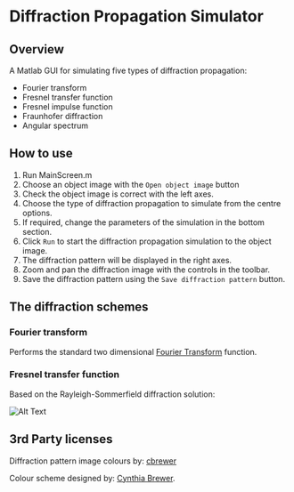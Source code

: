 # Diffraction Propagation Simulator
## Overview

A Matlab GUI for simulating five types of diffraction propagation:

* Fourier transform
* Fresnel transfer function
* Fresnel impulse function
* Fraunhofer diffraction
* Angular spectrum

## How to use

1. Run MainScreen.m
2. Choose an object image with the `Open object image` button
3. Check the object image is correct with the left axes.
4. Choose the type of diffraction propagation to simulate from the centre options.
5. If required, change the parameters of the simulation in the bottom section.
6. Click `Run` to start the diffraction propagation simulation to the object image.
7. The diffraction pattern will be displayed in the right axes.
8. Zoom and pan the diffraction image with the controls in the toolbar.
9. Save the diffraction pattern using the `Save diffraction pattern` button.

## The diffraction schemes
### Fourier transform

Performs the standard two dimensional [Fourier Transform](https://en.wikipedia.org/wiki/Fourier_transform#Fourier_transform_on_Euclidean_space) function.

### Fresnel transfer function

Based on the Rayleigh-Sommerfield diffraction solution:

![Alt Text](https://www.samuelmcdermott.com/propagation_simulation_assets/propagation_routine.png)


## 3rd Party licenses

Diffraction pattern image colours by:
[cbrewer](https://www.mathworks.com/matlabcentral/fileexchange/34087-cbrewer---colorbrewer-schemes-for-matlab)

Colour scheme designed by:
[Cynthia Brewer](http://colorbrewer.org/).

